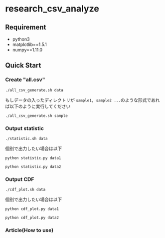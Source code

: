 # research_csv_analyze

## Requirement

* python3
* matplotlib==1.5.1
* numpy==1.11.0

## Quick Start

### Create "all.csv"

`./all_csv_generate.sh data`

もしデータの入ったディレクトリが `sample1, sample2 ...`のような形式であれば以下のように実行してください

`./all_csv_generate.sh sample`

### Output statistic
`./statistic.sh data`

個別で出力したい場合は以下

`python statistic.py data1`

`python statistic.py data2`

### Output CDF
`./cdf_plot.sh data`

個別で出力したい場合は以下

`python cdf_plot.py data1`

`python cdf_plot.py data2`

### Article(How to use)

